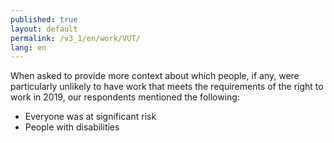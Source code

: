 ```yaml
---
published: true
layout: default
permalink: /v3_1/en/work/VUT/
lang: en
---
```

When asked to provide more context about which people, if any, were particularly unlikely to have work that meets the requirements of the right to work in 2019, our respondents mentioned the following:
- Everyone was at significant risk  
- People with disabilities
